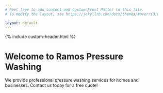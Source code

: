 ```yaml
---
# Feel free to add content and custom Front Matter to this file.
# To modify the layout, see https://jekyllrb.com/docs/themes/#overriding-theme-defaults

layout: default
---
```


{% include custom-header.html %}

# Welcome to Ramos Pressure Washing

We provide professional pressure washing services for homes and businesses. Contact us today for a free quote!
